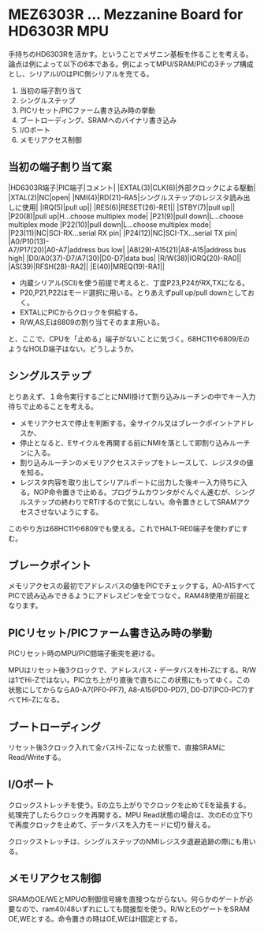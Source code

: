 # MEZ6303R ... Mezzanine Board for HD6303R MPU

手持ちのHD6303Rを活かす。ということでメザニン基板を作ることを考える。論点は例によって以下の6本である。例によってMPU/SRAM/PICの3チップ構成とし、シリアルI/OはPIC側シリアルを充てる。

1. 当初の端子割り当て
2. シングルステップ
1. PICリセット/PICファーム書き込み時の挙動
2. ブートローディング、SRAMへのバイナリ書き込み
3. I/Oポート
4. メモリアクセス制御

## 当初の端子割り当て案

|HD6303R端子|PIC端子|コメント|
|EXTAL(3)|CLK(6)|外部クロックによる駆動|
|XTAL(2)|NC|open|
|NMI(4)|RD(21)-RA5|シングルステップのレジスタ読み出しに使用|
|IRQ(5)|pull up||
|RES(6)|RESET(26)-RE1||
|STBY(7)|pull up||
|P20(8)|pull up|H...choose multiplex mode|
|P21(9)|pull down|L...choose multiplex mode
|P22(10)|pull down|L...choose multiplex mode|
|P23(11)|NC|SCI-RX...serial RX pin|
|P24(12)|NC|SCI-TX...serial TX pin|
|A0/P10(13)-<br>A7/P17(20)|A0-A7|address bus low|
|A8(29)-A15(21)|A8-A15|address bus high|
|D0/A0(37)-D7/A7(30)|D0-D7|data bus|
|R/W(38)|IORQ(20)-RA0||
|AS(39)|RFSH(28)-RA2||
|E(40)|MREQ(19)-RA1||

* 内蔵シリアル(SCI)を使う前提で考えると、丁度P23,P24がRX,TXになる。
* P20,P21,P22はモード選択に用いる。とりあえずpull up/pull downとしておく。
* EXTALにPICからクロックを供給する。
* R/W,AS,Eは6809の割り当てそのまま用いる。

と、ここで、CPUを「止める」端子がないことに気づく。68HC11や6809/EのようなHOLD端子はない。どうしようか。

## シングルステップ

とりあえず、１命令実行するごとにNMI掛けて割り込みルーチンの中でキー入力待ちで止めることを考える。

* メモリアクセスで停止を判断する。全サイクル又はブレークポイントアドレスか、
* 停止となると、Eサイクルを再開する前にNMIを落として即割り込みルーチンに入る。
* 割り込みルーチンのメモリアクセスステップをトレースして、レジスタの値を知る。
* レジスタ内容を取り出してシリアルポートに出力した後キー入力待ちに入る。NOP命令置きで止める。プログラムカウンタがぐんぐん進むが、シングルステップの終わりでRTIするので気にしない。命令置きとしてSRAMアクセスさせないようにする。

このやり方は68HC11や6809でも使える。これでHALT-RE0端子を使わずにすむ。

## ブレークポイント

メモリアクセスの最初でアドレスバスの値をPICでチェックする。A0-A15すべてPICで読み込みできるようにアドレスピンを全てつなぐ。RAM48使用が前提となります。

## PICリセット/PICファーム書き込み時の挙動

PICリセット時のMPU/PIC間端子衝突を避ける。

MPUはリセット後3クロックで、アドレスバス・データバスをHi-Zにする。R/Wは1でHi-Zではない。PIC立ち上がり直後で直ちにこの状態にもってゆく。この状態にしてからならA0-A7(PF0-PF7), A8-A15(PD0-PD7), D0-D7(PC0-PC7)すべてHi-Zになる。

## ブートローディング

リセット後3クロック入れて全バスHi-Zになった状態で、直接SRAMにRead/Writeする。

## I/Oポート

クロックストレッチを使う。Eの立ち上がりでクロックを止めてEを延長する。処理完了したらクロックを再開する。MPU Read状態の場合は、次のEの立下りで再度クロックを止めて、データバスを入力モードに切り替える。

クロックストレッチは、シングルステップのNMIレジスタ退避追跡の際にも用いる。

## メモリアクセス制御

SRAMのOE/WEとMPUの制御信号線を直接つながらない。何らかのゲートが必要なので、ram40/48いずれにしても間接型を使う。R/WとEのゲートをSRAM OE,WEとする。命令置きの時はOE,WEはH固定とする。
